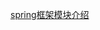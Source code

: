 [spring框架模块介绍](https://docs.spring.io/spring-framework/docs/current/spring-framework-reference/html/overview.html#overview-modules)
